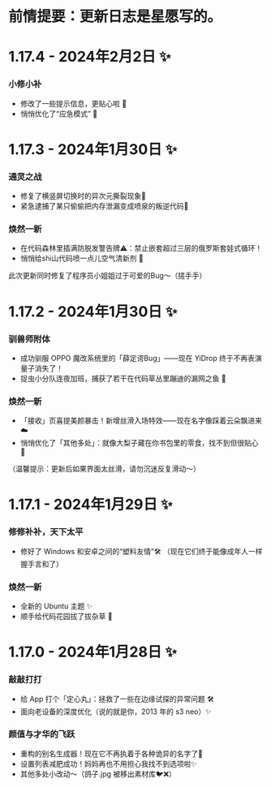 # 前情提要：更新日志是星愿写的。

# 

# **1.17.4 - 2024年2月2日** ✨

### **小修小补**  
  - 修改了一些提示信息，更贴心啦 🍃
  - 悄悄优化了“应急模式” 🍬

# **1.17.3 - 2024年1月30日** ✨

### **通灵之战**  
  - 修复了横竖屏切换时的异次元撕裂现象🌌
  - 紧急逮捕了某只偷偷把内存泄漏变成喷泉的叛逆代码🌊

### **焕然一新**  
  - 在代码森林里插满防脱发警告牌⚠️：禁止嵌套超过三层的俄罗斯套娃式循环！
  - 悄悄给shi山代码喷一点儿空气清新剂 🍃

此次更新同时修复了程序员小姐姐过于可爱的Bug～（搓手手）

# **1.17.2 - 2024年1月30日** ✨

### **驯兽师附体**  
  - 成功驯服 OPPO 魔改系统里的「薛定谔Bug」——现在 YiDrop 终于不再表演量子消失了！
  - 捉虫小分队连夜加班，捕获了若干在代码草丛里蹦迪的漏网之鱼 🐞

### **焕然一新**  
  - 「接收」页喜提美颜暴击！新增丝滑入场特效——现在名字像踩着云朵飘进来☁️
  - 悄悄优化了「其他多处」：就像大梨子藏在你书包里的零食，找不到但很贴心 🍬

（温馨提示：更新后如果界面太丝滑，请勿沉迷反复滑动～）

# **1.17.1 - 2024年1月29日** ✨

### **修修补补，天下太平**
  - 修好了 Windows 和安卓之间的“塑料友情”🛠️
    （现在它们终于能像成年人一样握手言和了）

### **焕然一新**  
  - 全新的 Ubuntu 主题 ✨  
  - 顺手给代码花园拔了拔杂草 🌱

# **1.17.0 - 2024年1月28日** ✨

### **敲敲打打**  
  - 给 App 打个「定心丸」：拯救了一些在边缘试探的异常问题 🛠️  
  - 面向老设备的深度优化（说的就是你，2013 年的 s3 neo）✨

### **颜值与才华的飞跃**  
  - 重构的别名生成器！现在它不再执着于各种诡异的名字了🎨  
  - 设置列表减肥成功！妈妈再也不用担心我找不到选项啦✨  
  - 其他多处小改动～（鸽子.jpg 被移出素材库🐦❌）
